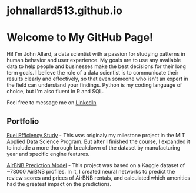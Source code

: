 # johnallard513.github.io

<!DOCTYPE html>
<html lang="en">
<head>
    <meta charset="UTF-8">
    <title>Title</title>
</head>
<body>
    <h1>Welcome to My GitHub Page!</h1>
    <p>Hi! I'm John Allard, a data scientist with a passion for studying patterns in human behavior and user experience. My goals are to use any available data to help people and businesses make the best decisions for their long term goals. I believe the role of a data scientist is to communicate their results clearly and effectively, so that even someone who isn't an expert in the field can understand your findings. Python is my coding language of choice, but I'm also fluent in R and SQL. </p>

<p>Feel free to message me on <a href="https://www.linkedin.com/in/john-allard-26a62824b/" target="_blank" rel="noopener noreferrer">LinkedIn</a><p>

## Portfolio

[Fuel Efficiency Study](https://github.com/johnallard513/Fuel_Efficiency) - This was originaly my milestone project in the MIT Applied Data Science Program. But after I finished the course, I expanded it to include a more thorough breakdown of the dataset by manufacturing year and specific engine features.


[AirBNB Prediction Model](https://github.com/johnallard513/AirBNBAnalysis) - This project was based on a Kaggle dataset of ~78000 AirBNB profiles. In it, I created neural networks to predict the review scores and prices of AirBNB rentals, and calculated which amenities had the greatest impact on the predictions.


</body>
</html>
